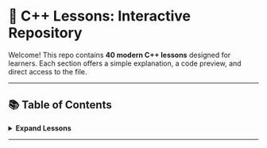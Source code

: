 # 🚀 C++ Lessons: Interactive Repository

Welcome! This repo contains **40 modern C++ lessons** designed for learners. Each section offers a simple explanation, a code preview, and direct access to the file.

---

## 📚 Table of Contents

<!-- Markdown Table of Contents with internal links -->
<details>
<summary><b>Expand Lessons</b></summary>

- [Lesson 001: Variables](#lesson-001-variables)
- [Lesson 002: Data Types](#lesson-002-data-types)
- [Lesson 003: Input/Output](#lesson-003-inputoutput)
- [Lesson 004: Operators](#lesson-004-operators)
- [Lesson 005: Conditional Statements](#lesson-005-conditional-statements)
- [Lesson 006: Loops](#lesson-006-loops)
- [Lesson 007: Functions](#lesson-007-functions)
- [Lesson 008: Arrays](#lesson-008-arrays)
- [Lesson 009: Strings](#lesson-009-strings)
- [Lesson 010: Pointers](#lesson-010-pointers)
- [Lesson 011: References](#lesson-011-references)
- [Lesson 012: Structs](#lesson-012-structs)
- [Lesson 013: Classes](#lesson-013-classes)
- [Lesson 014: Constructors](#lesson-014-constructors)
- [Lesson 015: Destructors](#lesson-015-destructors)
- [Lesson 016: Inheritance](#lesson-016-inheritance)
- [Lesson 017: Polymorphism](#lesson-017-polymorphism)
- [Lesson 018: Encapsulation](#lesson-018-encapsulation)
- [Lesson 019: File I/O](#lesson-019-file-io)
- [Lesson 020: Exception Handling](#lesson-020-exception-handling)
- [Lesson 021: STL Vectors](#lesson-021-stl-vectors)
- [Lesson 022: STL Maps](#lesson-022-stl-maps)
- [Lesson 023: STL Sets](#lesson-023-stl-sets)
- [Lesson 024: Lambda Functions](#lesson-024-lambda-functions)
- [Lesson 025: Smart Pointers](#lesson-025-smart-pointers)
- [Lesson 026: Templates](#lesson-026-templates)
- [Lesson 027: Recursion](#lesson-027-recursion)
- [Lesson 028: Sorting Algorithms](#lesson-028-sorting-algorithms)
- [Lesson 029: Searching Algorithms](#lesson-029-searching-algorithms)
- [Lesson 030: Time Complexity](#lesson-030-time-complexity)
- [Lesson 031: Namespaces](#lesson-031-namespaces)
- [Lesson 032: Preprocessor Directives](#lesson-032-preprocessor-directives)
- [Lesson 033: Operator Overloading](#lesson-033-operator-overloading)
- [Lesson 034: Friend Functions](#lesson-034-friend-functions)
- [Lesson 035: Move Semantics](#lesson-035-move-semantics)
- [Lesson 036: Multithreading](#lesson-036-multithreading)
- [Lesson 037: Mutex](#lesson-037-mutex)
- [Lesson 038: Condition Variables](#lesson-038-condition-variables)
- [Lesson 039: Unique Features of C++20](#lesson-039-unique-features-of-c20)
- [Lesson 040: Final Project](#lesson-040-final-project)
</details>

---

